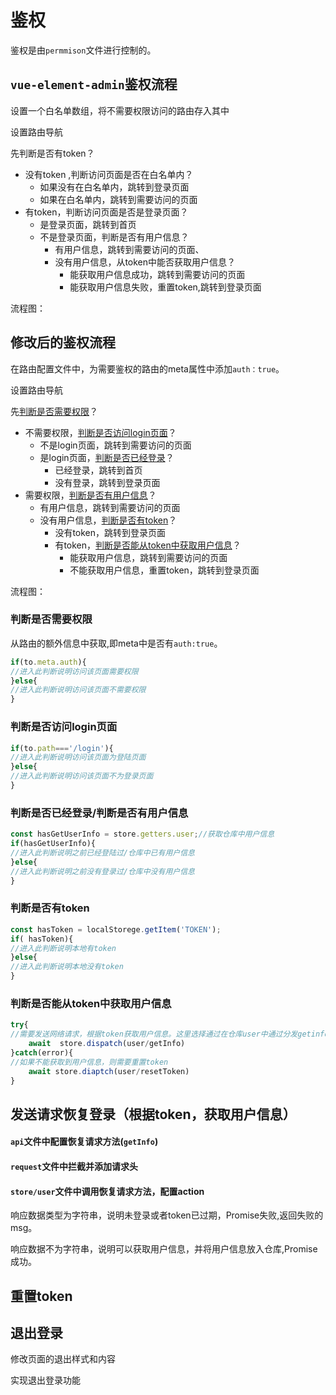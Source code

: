 # 鉴权

鉴权是由`permmison`文件进行控制的。

## `vue-element-admin`鉴权流程

设置一个白名单数组，将不需要权限访问的路由存入其中

设置路由导航

先判断是否有token？

* 没有token ,判断访问页面是否在白名单内？
  * 如果没有在白名单内，跳转到登录页面
  * 如果在白名单内，跳转到需要访问的页面
* 有token，判断访问页面是否是登录页面？
  * 是登录页面，跳转到首页
  * 不是登录页面，判断是否有用户信息？
    * 有用户信息，跳转到需要访问的页面、
    * 没有用户信息，从token中能否获取用户信息？
      * 能获取用户信息成功，跳转到需要访问的页面
      * 能获取用户信息失败，重置token,跳转到登录页面

流程图：



## 修改后的鉴权流程

在路由配置文件中，为需要鉴权的路由的meta属性中添加`auth：true`。

设置路由导航



先[判断是否需要权限](#判断是否需要权限)？

* 不需要权限，[判断是否访问login页面](#判断是否访问login页面)？
  * 不是login页面，跳转到需要访问的页面
  * 是login页面，[判断是否已经登录](#判断是否已经登录/判断是否有用户信息)？
    * 已经登录，跳转到首页
    * 没有登录，跳转到登录页面
* 需要权限，[判断是否有用户信息](#判断是否已经登录/判断是否有用户信息)？
  * 有用户信息，跳转到需要访问的页面
  * 没有用户信息，[判断是否有token](#判断是否有token)？
    * 没有token，跳转到登录页面
    * 有token，[判断是否能从token中获取用户信息](#判断是否能从token中获取用户信息)？
      * 能获取用户信息，跳转到需要访问的页面
      * 不能获取用户信息，重置token，跳转到登录页面

流程图：

### 判断是否需要权限

从路由的额外信息中获取,即meta中是否有`auth:true`。

```javascript
if(to.meta.auth){
//进入此判断说明访问该页面需要权限
}else{
//进入此判断说明访问该页面不需要权限
}
```

### 判断是否访问login页面

```javascript
if(to.path==='/login'){
//进入此判断说明访问该页面为登陆页面
}else{
//进入此判断说明访问该页面不为登录页面
}
```

### 判断是否已经登录/判断是否有用户信息

```javascript
const hasGetUserInfo = store.getters.user;//获取仓库中用户信息
if(hasGetUserInfo){
//进入此判断说明之前已经登陆过/仓库中已有用户信息
}else{
//进入此判断说明之前没有登录过/仓库中没有用户信息
}
```

### 判断是否有token

```javascript
const hasToken = localStorege.getItem('TOKEN');
if( hasToken){
//进入此判断说明本地有token
}else{
//进入此判断说明本地没有token
}
```

### 判断是否能从token中获取用户信息

```javascript
try{
//需要发送网络请求，根据token获取用户信息。这里选择通过在仓库user中通过分发getinfo操作来调用发送网络请求的方法
	await  store.dispatch(user/getInfo)
}catch(error){
//如果不能获取到用户信息，则需要重置token
	await store.diaptch(user/resetToken)
}
```

## 发送请求恢复登录（根据token，获取用户信息）

#### `api`文件中配置恢复请求方法(`getInfo`)

#### `request`文件中拦截并添加请求头

#### `store/user`文件中调用恢复请求方法，配置action

响应数据类型为字符串，说明未登录或者token已过期，Promise失败,返回失败的msg。

响应数据不为字符串，说明可以获取用户信息，并将用户信息放入仓库,Promise成功。

## 重置token

## 退出登录

修改页面的退出样式和内容

实现退出登录功能
